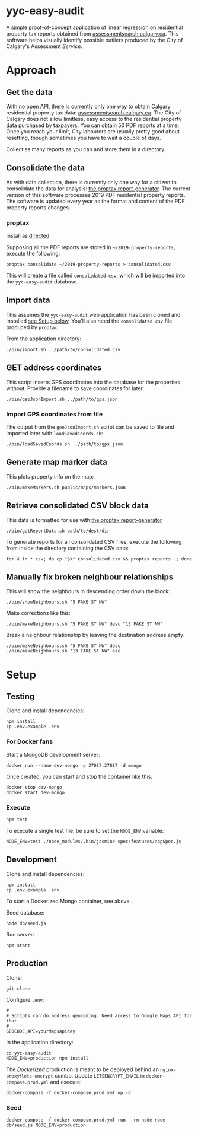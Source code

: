 yyc-easy-audit
==============

A simple proof-of-concept application of linear regression on residential property tax reports obtained from [assessmentsearch.calgary.ca](https://assessmentsearch.calgary.ca). This software helps visually identify possible outliers produced by the City of Calgary's Assessment _Service_.

# Approach

## Get the data

With no open API, there is currently only one way to obtain Calgary residential property tax data: [assessmentsearch.calgary.ca](https://assessmentsearch.calgary.ca). The City of Calgary does not allow limitless, easy access to the residential property data purchased by taxpayers. You can obtain 50 PDF reports at a time. Once you reach your limit, City labourers are usually pretty good about resetting, though sometimes you have to wait a couple of days.

Collect as many reports as you can and store them in a directory.

## Consolidate the data

As with data collection, there is currently only one way for a citizen to consolidate the data for analysis: [the proptax report-generator](https://github.com/TaxReformYYC/report-generator-2019). The current version of this software processes 2019 PDF residential property reports. The software is updated every year as the format and content of the PDF property reports changes.

### proptax

Install as [directed](https://github.com/TaxReformYYC/report-generator-2019).

Supposing all the PDF reports are stored in `~/2019-property-reports`, execute the following:

```
proptax consolidate ~/2019-property-reports > consolidated.csv
```

This will create a file called `consolidated.csv`, which will be imported into the `yyc-easy-audit` database.

## Import data

This assumes the `yyc-easy-audit` web application has been cloned and installed [see Setup below](#setup). You'll also need the `consolidated.csv` file produced by `proptax`.

From the application directory:

```
./bin/import.sh ../path/to/consolidated.csv
```

## GET address coordinates

This script inserts GPS coordinates into the database for the properties without. Provide a filename to save coordinates for later:

```
./bin/geoJsonImport.sh ../path/to/gps.json
```

### Import GPS coordinates from file

The output from the `geoJsonImport.sh` script can be saved to file and imported later with `loadSavedCoords.sh`: 

```
./bin/loadSavedCoords.sh ../path/to/gps.json
```

## Generate map marker data

This plots property info on the map:

```
./bin/makeMarkers.sh public/maps/markers.json
```

## Retrieve consolidated CSV block data

This data is formatted for use with [the proptax report-generator](https://github.com/TaxReformYYC/report-generator-2019)

```
./bin/getReportData.sh path/to/dest/dir
```

To generate reports for all consolidated CSV files, execute the following from inside the directory containing the CSV data:

```
for X in *.csv; do cp "$X" consolidated.csv && proptax reports .; done
```

## Manually fix broken neighbour relationships

This will show the neighbours in descending order down the block:

```
./bin/showNeighbours.sh "5 FAKE ST NW"
```

Make corrections like this:

```
./bin/makeNeighbours.sh "5 FAKE ST NW" desc "13 FAKE ST NW"
```

Break a neighbour relationship by leaving the destination address empty:

```
./bin/makeNeighbours.sh "5 FAKE ST NW" desc
./bin/makeNeighbours.sh "13 FAKE ST NW" asc
```

# Setup

## Testing

Clone and install dependencies:

```
npm install
cp .env.example .env
```

### For Docker fans

Start a MongoDB development server:

```
docker run --name dev-mongo -p 27017:27017 -d mongo
```

Once created, you can start and stop the container like this:

```
docker stop dev-mongo
docker start dev-mongo
```

### Execute

```
npm test
```

To execute a single test file, be sure to set the `NODE_ENV` variable:

```
NODE_ENV=test ./node_modules/.bin/jasmine spec/features/appSpec.js
```

## Development

Clone and install dependencies:

```
npm install
cp .env.example .env
```

To start a Dockerized Mongo container, see above...

Seed database:

```
node db/seed.js
```

Run server:

```
npm start
```

## Production

Clone:

```
git clone 
```

Configure `.env`:

```
#
# Scripts can do address geocoding. Need access to Google Maps API for that
#
GEOCODE_API=yourMapsApiKey
```

In the application directory:

```
cd yyc-easy-audit
NODE_ENV=production npm install
```

The _Dockerized_ production is meant to be deployed behind an `nginx-proxy`/`lets-encrypt` combo. Update `LETSENCRYPT_EMAIL` in `docker-compose.prod.yml` and execute:

```
docker-compose -f docker-compose.prod.yml up -d
```

### Seed

```
docker-compose -f docker-compose.prod.yml run --rm node node db/seed.js NODE_ENV=production
```


